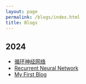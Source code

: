 ```yaml
---
layout: page
permalink: /blogs/index.html
title: Blogs
---
```


## 2024

- [循环神经网络](https://chia202.github.io/blogs/PDF/2024-09-05-Recurrent-Neural-Network-zh.pdf)
- [Recurrent Neural Network](https://chia202.github.io/blogs/PDF/2024-09-05-Recurrent-Neural-Network-en.pdf)
- [My First Blog](https://chia202.github.io/blogs/PDF/2024-08-04-my-first-blog.pdf)
